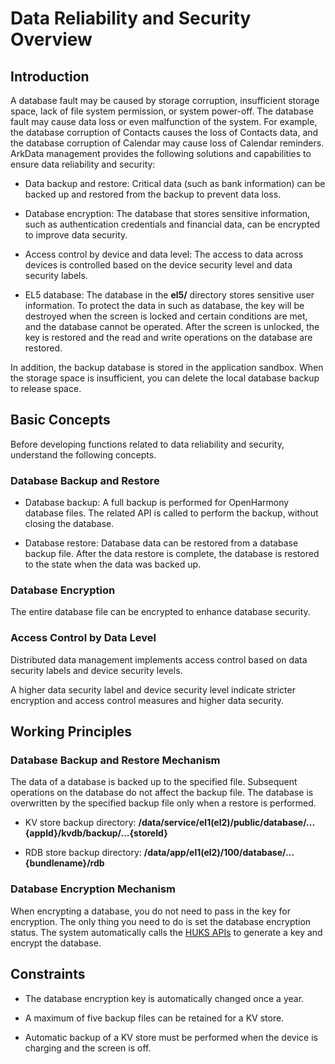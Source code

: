 # Data Reliability and Security Overview

## Introduction

A database fault may be caused by storage corruption, insufficient storage space, lack of file system permission, or system power-off. The database fault may cause data loss or even malfunction of the system. For example, the database corruption of Contacts causes the loss of Contacts data, and the database corruption of Calendar may cause loss of Calendar reminders. ArkData management provides the following solutions and capabilities to ensure data reliability and security:

- Data backup and restore: Critical data (such as bank information) can be backed up and restored from the backup to prevent data loss.

- Database encryption: The database that stores sensitive information, such as authentication credentials and financial data, can be encrypted to improve data security.

- Access control by device and data level: The access to data across devices is controlled based on the device security level and data security labels.

- EL5 database: The database in the **el5/** directory stores sensitive user information. To protect the data in such as database, the key will be destroyed when the screen is locked and certain conditions are met, and the database cannot be operated. After the screen is unlocked, the key is restored and the read and write operations on the database are restored.

In addition, the backup database is stored in the application sandbox. When the storage space is insufficient, you can delete the local database backup to release space.


## Basic Concepts

Before developing functions related to data reliability and security, understand the following concepts.


### Database Backup and Restore

- Database backup: A full backup is performed for OpenHarmony database files.
  The related API is called to perform the backup, without closing the database.

- Database restore: Database data can be restored from a database backup file. After the data restore is complete, the database is restored to the state when the data was backed up.


### Database Encryption

The entire database file can be encrypted to enhance database security.


### Access Control by Data Level

Distributed data management implements access control based on data security labels and device security levels.

A higher data security label and device security level indicate stricter encryption and access control measures and higher data security.


## Working Principles


### Database Backup and Restore Mechanism

The data of a database is backed up to the specified file. Subsequent operations on the database do not affect the backup file. The database is overwritten by the specified backup file only when a restore is performed.

- KV store backup directory: **/data/service/el1(el2)/public/database/...{appId}/kvdb/backup/...{storeId}**

- RDB store backup directory: **/data/app/el1(el2)/100/database/...{bundlename}/rdb**


### Database Encryption Mechanism

When encrypting a database, you do not need to pass in the key for encryption. The only thing you need to do is set the database encryption status. The system automatically calls the [HUKS APIs](../reference/apis-universal-keystore-kit/js-apis-huks.md) to generate a key and encrypt the database.


## Constraints

- The database encryption key is automatically changed once a year.

- A maximum of five backup files can be retained for a KV store.

- Automatic backup of a KV store must be performed when the device is charging and the screen is off.
